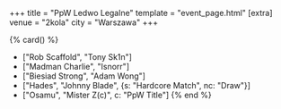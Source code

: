 +++
title = "PpW Ledwo Legalne"
template = "event_page.html"
[extra]
venue = "2kola"
city = "Warszawa"
+++

{% card() %}
- ["Rob Scaffold", "Tony Sk1n"]
- ["Madman Charlie", "Isnorr"]
- ["Biesiad Strong", "Adam Wong"]
- ["Hades", "Johnny Blade", {s: "Hardcore Match", nc: "Draw"}]
- ["Osamu", "Mister Z(c)", c: "PpW Title"]
{% end %}
